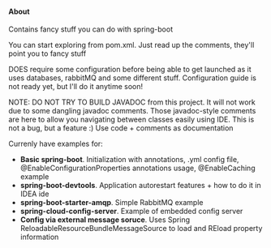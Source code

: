 <h4> About </h4>

<p> Contains fancy stuff you can do with spring-boot </p>

<p> You can start exploring from pom.xml. Just read up the comments, they'll point you to fancy stuff</p>

<p> DOES require some configuration before being able to get launched as it uses databases, rabbitMQ and some different 
stuff. Configuration guide is not ready yet, but I'll do it anytime soon! </p>

<p> NOTE: DO NOT TRY TO BUILD JAVADOC from this project. It will not work due to some dangling 
javadoc comments. Those javadoc-style comments are here to allow you navigating between classes easily using IDE. 
This is not a bug, but a feature :) Use code + comments as documentation </p>

<p> Currenly have examples for: </p>

<ul>
    <li><b>Basic spring-boot</b>. Initialization with annotations, .yml config file, 
        @EnableConfigurationProperties annotations usage, @EnableCaching example </li>
    <li> <b>spring-boot-devtools</b>. Application autorestart features + how to do it in IDEA ide</li>
    <li> <b>spring-boot-starter-amqp</b>. Simple RabbitMQ example </li>
    <li> <b>spring-cloud-config-server</b>. Example of embedded config server </li>
    <li> <b>Config via external message soruce</b>. Uses Spring ReloadableResourceBundleMessageSource to load
    and REload property information </li>
</ul>